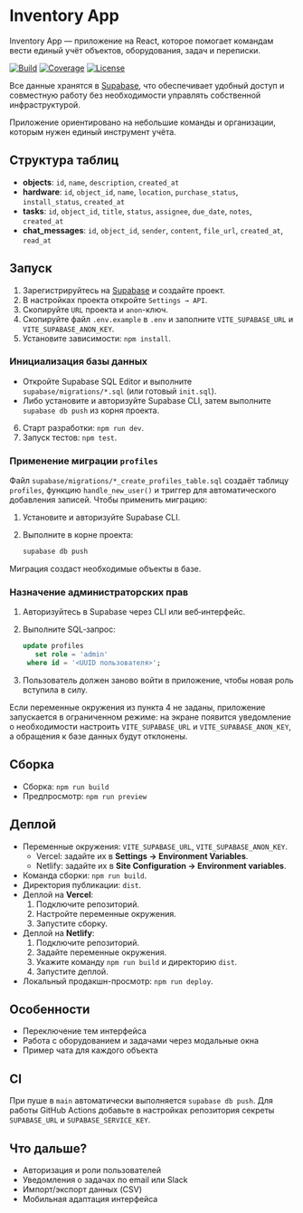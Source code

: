# Inventory App 
Inventory App — приложение на React, которое помогает командам вести единый учёт объектов, оборудования, задач и переписки.

[![Build](https://github.com/devyjones991-ai/inventory-app/actions/workflows/supabase-migrate.yml/badge.svg)](https://github.com/devyjones991-ai/inventory-app/actions)
[![Coverage](https://img.shields.io/codecov/c/github/devyjones991-ai/inventory-app)](https://codecov.io/gh/devyjones991-ai/inventory-app)
[![License](https://img.shields.io/github/license/devyjones991-ai/inventory-app)](LICENSE)


Все данные хранятся в [Supabase](https://supabase.com/), что обеспечивает удобный доступ и совместную работу без необходимости управлять собственной инфраструктурой.

Приложение ориентировано на небольшие команды и организации, которым нужен единый инструмент учёта.

## Структура таблиц
- **objects**: `id`, `name`, `description`, `created_at`
- **hardware**: `id`, `object_id`, `name`, `location`, `purchase_status`, `install_status`, `created_at`
- **tasks**: `id`, `object_id`, `title`, `status`, `assignee`, `due_date`, `notes`, `created_at`
- **chat_messages**: `id`, `object_id`, `sender`, `content`, `file_url`, `created_at`, `read_at`

## Запуск
1. Зарегистрируйтесь на [Supabase](https://supabase.com) и создайте проект.
2. В настройках проекта откройте `Settings → API`.
3. Скопируйте `URL` проекта и `anon`-ключ.
4. Скопируйте файл `.env.example` в `.env` и заполните `VITE_SUPABASE_URL` и `VITE_SUPABASE_ANON_KEY`.
5. Установите зависимости: `npm install`.

### Инициализация базы данных

- Откройте Supabase SQL Editor и выполните `supabase/migrations/*.sql` (или готовый `init.sql`).
- Либо установите и авторизуйте Supabase CLI, затем выполните `supabase db push` из корня проекта.
6. Старт разработки: `npm run dev`.
7. Запуск тестов: `npm test`.

### Применение миграции `profiles`

Файл `supabase/migrations/*_create_profiles_table.sql` создаёт таблицу `profiles`,
функцию `handle_new_user()` и триггер для автоматического добавления записей.
Чтобы применить миграцию:

1. Установите и авторизуйте Supabase CLI.
2. Выполните в корне проекта:

   ```bash
   supabase db push
   ```

Миграция создаст необходимые объекты в базе.

### Назначение администраторских прав

1. Авторизуйтесь в Supabase через CLI или веб‑интерфейс.
2. Выполните SQL‑запрос:

   ```sql
   update profiles
      set role = 'admin'
    where id = '<UUID пользователя>';
   ```

3. Пользователь должен заново войти в приложение, чтобы новая роль вступила в силу.

Если переменные окружения из пункта 4 не заданы, приложение запускается в ограниченном режиме: на экране появится уведомление о необходимости настроить `VITE_SUPABASE_URL` и `VITE_SUPABASE_ANON_KEY`, а обращения к базе данных будут отклонены.

## Сборка
- Сборка: `npm run build`
- Предпросмотр: `npm run preview`

## Деплой
- Переменные окружения: `VITE_SUPABASE_URL`, `VITE_SUPABASE_ANON_KEY`.
  - Vercel: задайте их в **Settings → Environment Variables**.
  - Netlify: задайте их в **Site Configuration → Environment variables**.
- Команда сборки: `npm run build`.
- Директория публикации: `dist`.
- Деплой на **Vercel**:
  1. Подключите репозиторий.
  2. Настройте переменные окружения.
  3. Запустите сборку.
- Деплой на **Netlify**:
  1. Подключите репозиторий.
  2. Задайте переменные окружения.
  3. Укажите команду `npm run build` и директорию `dist`.
  4. Запустите деплой.
- Локальный продакшн-просмотр: `npm run deploy`.

## Особенности
- Переключение тем интерфейса
- Работа с оборудованием и задачами через модальные окна
- Пример чата для каждого объекта

## CI

При пуше в `main` автоматически выполняется `supabase db push`. Для работы GitHub Actions добавьте в настройках репозитория секреты `SUPABASE_URL` и `SUPABASE_SERVICE_KEY`.

## Что дальше?
- Авторизация и роли пользователей
- Уведомления о задачах по email или Slack
- Импорт/экспорт данных (CSV)
- Мобильная адаптация интерфейса
